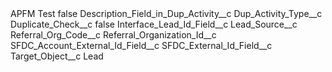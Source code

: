 <?xml version="1.0" encoding="UTF-8"?>
<CustomMetadata xmlns="http://soap.sforce.com/2006/04/metadata" xmlns:xsi="http://www.w3.org/2001/XMLSchema-instance" xmlns:xsd="http://www.w3.org/2001/XMLSchema">
    <label>APFM Test</label>
    <protected>false</protected>
    <values>
        <field>Description_Field_in_Dup_Activity__c</field>
        <value xsi:nil="true"/>
    </values>
    <values>
        <field>Dup_Activity_Type__c</field>
        <value xsi:nil="true"/>
    </values>
    <values>
        <field>Duplicate_Check__c</field>
        <value xsi:type="xsd:boolean">false</value>
    </values>
    <values>
        <field>Interface_Lead_Id_Field__c</field>
        <value xsi:nil="true"/>
    </values>
    <values>
        <field>Lead_Source__c</field>
        <value xsi:nil="true"/>
    </values>
    <values>
        <field>Referral_Org_Code__c</field>
        <value xsi:nil="true"/>
    </values>
    <values>
        <field>Referral_Organization_Id__c</field>
        <value xsi:nil="true"/>
    </values>
    <values>
        <field>SFDC_Account_External_Id_Field__c</field>
        <value xsi:nil="true"/>
    </values>
    <values>
        <field>SFDC_External_Id_Field__c</field>
        <value xsi:nil="true"/>
    </values>
    <values>
        <field>Target_Object__c</field>
        <value xsi:type="xsd:string">Lead</value>
    </values>
</CustomMetadata>
